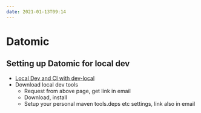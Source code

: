 ```yaml
---
date: 2021-01-13T09:14
---
```


# Datomic

## Setting up Datomic for local dev

- [Local Dev and CI with dev-local](https://docs.datomic.com/cloud/dev-local.html)
- Download local dev tools
  - Request from above page, get link in email
  - Download, install
  - Setup your personal maven tools.deps etc settings, link also in email
